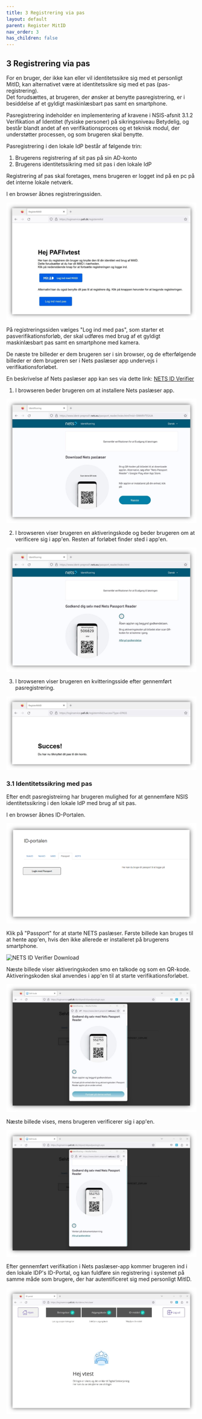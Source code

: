 ```yaml
---
title: 3 Registrering via pas
layout: default
parent: Register MitID
nav_order: 3
has_children: false
---
```


## 3 Registrering via pas

For en bruger, der ikke kan eller vil identitetssikre sig med et personligt MitID, kan alternativet være at
identitetssikre sig med et pas (pas-registrering).\
Det forudsættes, at brugeren, der ønsker at benytte pasregistrering, er i besiddelse af et gyldigt maskinlæsbart pas samt en smartphone.

Pasregistrering indeholder en implementering af kravene i NSIS-afsnit 3.1.2 Verifikation af Identitet (fysiske personer) på sikringsniveau Betydelig, 
og består blandt andet af en verifikationsproces og et teknisk
modul, der understøtter processen, og som brugeren skal benytte.

Pasregistrering i den lokale IdP består af følgende trin:
1. Brugerens registrering af sit pas på sin AD-konto
2. Brugerens identitetssikring med sit pas i den lokale IdP

Registrering af pas skal foretages, mens brugeren er logget ind på en pc på det interne lokale netværk.

I en browser åbnes registreringssiden.

![Pasregistrering Frontpage](Billedmateriale\RegisterPassFrontpage.jpg)

På registreringssiden vælges "Log ind med pas", som starter et pasverifikationsforløb, der skal udføres med
brug af et gyldigt maskinlæsbart pas samt en smartphone med kamera.

De næste tre billeder er dem brugeren ser i sin browser, og de efterfølgende billeder er dem brugeren ser i
Nets paslæser app undervejs i verifikationsforløbet.

En beskrivelse af Nets paslæser app kan ses via dette link:
[NETS ID Verifier](https://www.nets.eu/developer/e-ident/eids/Pages/netspassportreader.aspx)

1. I browseren beder brugeren om at installere Nets paslæser app.

![NETS ID Verifier Install](Billedmateriale\NEIDV1.jpg)

2. I browseren viser brugeren en aktiveringskode og beder brugeren om at verificere sig i app'en. Resten af forløbet finder sted i app'en.

![NETS ID Verifier Kode](Billedmateriale\NEIDV2.jpg)

3. I browseren viser brugeren en kvitteringsside efter gennemført pasregistrering.

![NETS ID Verifier Kvittering](Billedmateriale\NEIDV3.jpg)

### 3.1 Identitetssikring med pas

Efter endt pasregistreirng har brugeren mulighed for at gennemføre NSIS identitetssikring i den lokale IdP med brug af sit pas.

I en browser åbnes ID-Portalen.

![ID-Portalen](Billedmateriale\IDPortalen.png)

Klik på "Passport" for at starte NETS paslæser. Første billede kan bruges til at hente app'en, hvis den ikke allerede er installeret på brugerens smartphone.

![NETS ID Verifier Download](Billedmateriale\NetsPaslæserDownload.jpg)

Næste billede viser aktiveringskoden smo en talkode og som en QR-kode. Aktiveringskoden skal anvendes i app'en til at starte verifikationsforløbet.

![NETS ID Verifier Godkend](Billedmateriale\NEIDV4.jpg)

Næste billede vises, mens brugeren verificerer sig i app'en.

![NETS ID Verifier Afventer](Billedmateriale\NEIDV5.jpg)

Efter gennemført verifikation i Nets paslæser-app kommer brugeren ind i den lokale IDP's ID-Portal, og kan fuldføre sin registrering i systemet på samme måde som brugere,
der har autentificeret sig med personligt MitID.

![NETS ID Verifier Afventer](Billedmateriale\IdPortalLogin.jpg)